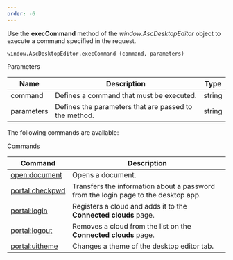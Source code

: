 ```yaml
---
order: -6
---
```


Use the **execCommand** method of the *window\.AscDesktopEditor* object to execute a command specified in the request.

```
window.AscDesktopEditor.execCommand (command, parameters)
```

Parameters

| Name       | Description                                           | Type   |
| ---------- | ----------------------------------------------------- | ------ |
| command    | Defines a command that must be executed.              | string |
| parameters | Defines the parameters that are passed to the method. | string |

The following commands are available:

Commands

| Command                                                        | Description                                                                        |
| -------------------------------------------------------------- | ---------------------------------------------------------------------------------- |
| [open:document](/desktop/addingdms/opening)                    | Opens a document.                                                                  |
| [portal:checkpwd](/desktop/addingdms/encryption/keygeneration) | Transfers the information about a password from the login page to the desktop app. |
| [portal:login](/desktop/addingdms/loginlogout#login)           | Registers a cloud and adds it to the **Connected clouds** page.                    |
| [portal:logout](/desktop/addingdms/loginlogout#logout)         | Removes a cloud from the list on the **Connected clouds** page.                    |
| [portal:uitheme](/desktop/addingdms/changingtheme)             | Changes a theme of the desktop editor tab.                                         |
